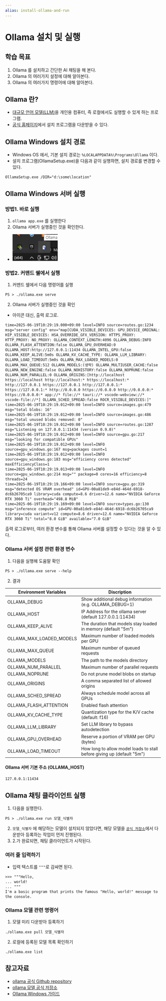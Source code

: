 ```yaml
---
alias: install-ollama-and-run
---
```


# Ollama 설치 및 실행

## 학습 목표

1. Ollama 를 설치하고 간단한 AI 채팅을 해 본다.
2. Ollama 의 여러가지 설정에 대해 알아본다.
3. Ollama 의 여러가지 명령어에 대해 알아본다.

## Ollama 란?

- [대규모 언어 모델(LLM)](https://en.wikipedia.org/wiki/Large_language_model)을 개인용 컴퓨터, 즉 로컬에서도 실행할 수 있게 하는 프로그램.
- [공식 홈페이지](https://ollama.com/)에서 설치 프로그램을 다운받을 수 있다.

## Ollama Windows 설치 경로

- Windows OS 에서, 기본 설치 경로는 `%LOCALAPPDATA%\Programs\Ollama` 이다.
- 설치 프로그램(OllamaSetup.exe)을 다음과 같이 실행하면, 설치 경로를 변경할 수 있다.
```pwsh
OllamaSetup.exe /DIR="d:\some\location"
```

## Ollama Windows 서버 실행

### 방법1. 바로 실행

1. `ollama app.exe` 를 실행한다
2. Ollama 서버가 실행중인 것을 확인한다.
  - ![image1](image/image1.png) 

### 방법2. 커맨드 쉘에서 실행

1. 커맨드 쉘에서 다음 명령어를 실행
```pwsh
PS > ./ollama.exe serve
```

2. Ollama 서버가 실행중인 것을 확인
  - 아이콘 대신, 출력 로그로.
```log
time=2025-06-19T10:29:19.000+09:00 level=INFO source=routes.go:1234 msg="server config" env="map[CUDA_VISIBLE_DEVICES: GPU_DEVICE_ORDINAL: HIP_VISIBLE_DEVICES: HSA_OVERRIDE_GFX_VERSION: HTTPS_PROXY: HTTP_PROXY: NO_PROXY: OLLAMA_CONTEXT_LENGTH:4096 OLLAMA_DEBUG:INFO OLLAMA_FLASH_ATTENTION:false OLLAMA_GPU_OVERHEAD:0 OLLAMA_HOST:http://127.0.0.1:11434 OLLAMA_INTEL_GPU:false OLLAMA_KEEP_ALIVE:5m0s OLLAMA_KV_CACHE_TYPE: OLLAMA_LLM_LIBRARY: OLLAMA_LOAD_TIMEOUT:5m0s OLLAMA_MAX_LOADED_MODELS:0 OLLAMA_MAX_QUEUE:512 OLLAMA_MODELS:(생략) OLLAMA_MULTIUSER_CACHE:false OLLAMA_NEW_ENGINE:false OLLAMA_NOHISTORY:false OLLAMA_NOPRUNE:false OLLAMA_NUM_PARALLEL:0 OLLAMA_ORIGINS:[http://localhost https://localhost http://localhost:* https://localhost:* http://127.0.0.1 https://127.0.0.1 http://127.0.0.1:* https://127.0.0.1:* http://0.0.0.0 https://0.0.0.0 http://0.0.0.0:* https://0.0.0.0:* app://* file://* tauri://* vscode-webview://* vscode-file://*] OLLAMA_SCHED_SPREAD:false ROCR_VISIBLE_DEVICES:]"
time=2025-06-19T10:29:19.012+09:00 level=INFO source=images.go:479 msg="total blobs: 16"
time=2025-06-19T10:29:19.012+09:00 level=INFO source=images.go:486 msg="total unused blobs removed: 0"
time=2025-06-19T10:29:19.012+09:00 level=INFO source=routes.go:1287 msg="Listening on 127.0.0.1:11434 (version 0.9.0)"
time=2025-06-19T10:29:19.012+09:00 level=INFO source=gpu.go:217 msg="looking for compatible GPUs"
time=2025-06-19T10:29:19.012+09:00 level=INFO source=gpu_windows.go:167 msg=packages count=1
time=2025-06-19T10:29:19.012+09:00 level=INFO source=gpu_windows.go:183 msg="efficiency cores detected" maxEfficiencyClass=1
time=2025-06-19T10:29:19.013+09:00 level=INFO source=gpu_windows.go:214 msg="" package=0 cores=16 efficiency=8 threads=24
time=2025-06-19T10:29:19.166+09:00 level=INFO source=gpu.go:319 msg="detected OS VRAM overhead" id=GPU-00a81de9-e84d-464d-6918-dc6b26705ca9 library=cuda compute=8.6 driver=12.6 name="NVIDIA GeForce RTX 3060 Ti" overhead="498.8 MiB"
time=2025-06-19T10:29:19.169+09:00 level=INFO source=types.go:130 msg="inference compute" id=GPU-00a81de9-e84d-464d-6918-dc6b26705ca9 library=cuda variant=v12 compute=8.6 driver=12.6 name="NVIDIA GeForce RTX 3060 Ti" total="8.0 GiB" available="7.0 GiB"
```

출력 로그로부터, 여러 환경 변수를 통해 Ollama 서버를 설정할 수 있다는 것을 알 수 있다.

### Ollama 서버 설정 관련 환경 변수

1. 다음을 실행해 도움말 확인
```pwsh
PS > ./ollama.exe serve --help
```

2. 결과

 | Environment Variables | Discription |
 | --- | --- |
 | OLLAMA_DEBUG | Show additional debug information (e.g. OLLAMA_DEBUG=1) | 
 | OLLAMA_HOST | IP Address for the ollama server (default 127.0.0.1:11434) | 
 | OLLAMA_KEEP_ALIVE | The duration that models stay loaded in memory (default "5m") | 
 | OLLAMA_MAX_LOADED_MODELS | Maximum number of loaded models per GPU | 
 | OLLAMA_MAX_QUEUE | Maximum number of queued requests | 
 | OLLAMA_MODELS | The path to the models directory | 
 | OLLAMA_NUM_PARALLEL | Maximum number of parallel requests | 
 | OLLAMA_NOPRUNE | Do not prune model blobs on startup | 
 | OLLAMA_ORIGINS | A comma separated list of allowed origins | 
 | OLLAMA_SCHED_SPREAD | Always schedule model across all GPUs | 
 | OLLAMA_FLASH_ATTENTION | Enabled flash attention | 
 | OLLAMA_KV_CACHE_TYPE | Quantization type for the K/V cache (default: f16) | 
 | OLLAMA_LLM_LIBRARY | Set LLM library to bypass autodetection | 
 | OLLAMA_GPU_OVERHEAD | Reserve a portion of VRAM per GPU (bytes) | 
 | OLLAMA_LOAD_TIMEOUT | How long to allow model loads to stall before giving up (default "5m") | 

#### Ollama 서버 기본 주소 (OLLAMA_HOST)
`127.0.0.1:11434`

## Ollama 채팅 클라이언트 실행

1. 다음을 실행한다.
```pwsh
PS > ./ollama.exe run 모델_식별자
```

2. `모델_식별자` 에 해당하는 모델이 설치되지 않았다면, 해당 모델을 [`공식 저장소`](https://ollama.com/search)에서 다운받아 등록하는 작업이 먼저 진행된다.
3. 2.가 완료되면, 채팅 클라이언트가 시작된다.

### 여러 줄 입력하기

- 입력 텍스트를 `"""`로 감싸면 된다.

```
>>> """Hello,
... world!
... """
I'm a basic program that prints the famous "Hello, world!" message to the console.
```

### Ollama 모델 관련 명령어

1. 모델 미리 다운받아 등록하기
```pwsh
./ollama.exe pull 모델_식별자
```

2. 로컬에 등록된 모델 목록 확인하기
```pwsh
./ollama.exe list
```

## 참고자료

- [ollama 공식 Github repository](https://github.com/ollama/ollama)
- [ollama 모델 공식 저장소](https://ollama.com/search)
- [Ollama Windows 가이드](https://github.com/ollama/ollama/blob/main/docs/windows.md)
